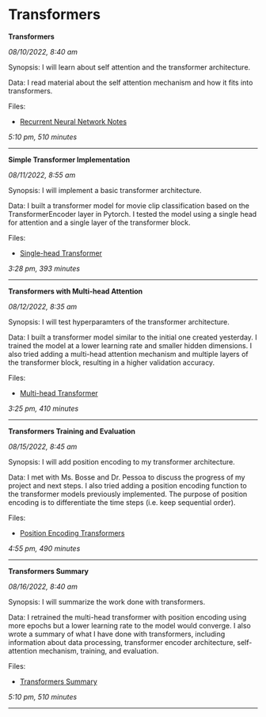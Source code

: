 # Transformers

**Transformers**

*08/10/2022, 8:40 am*


Synopsis: I will learn about self attention and the transformer architecture.

Data: I read material about the self attention mechanism and how it fits into transformers.

Files:
* [Recurrent Neural Network Notes](./recurrent_nn.md)

*5:10 pm, 510 minutes*

---

**Simple Transformer Implementation**

*08/11/2022, 8:55 am*


Synopsis: I will implement a basic transformer architecture.

Data: I built a transformer model for movie clip classification based on the TransformerEncoder layer in Pytorch. I tested the model using a single head for attention and a single layer of the transformer block.

Files:
* [Single-head Transformer](./hcp_data/transformer.ipynb)

*3:28 pm, 393 minutes*

---

**Transformers with Multi-head Attention**

*08/12/2022, 8:35 am*


Synopsis: I will test hyperparamters of the transformer architecture.

Data: I built a transformer model similar to the initial one created yesterday. I trained the model at a lower learning rate and smaller hidden dimensions. I also tried adding a multi-head attention mechanism and multiple layers of the transformer block, resulting in a higher validation accuracy.

Files:
* [Multi-head Transformer](./hcp_data/transformer_multihead.ipynb)

*3:25 pm, 410 minutes*

---

**Transformers Training and Evaluation**

*08/15/2022, 8:45 am*


Synopsis: I will add position encoding to my transformer architecture.

Data: I met with Ms. Bosse and Dr. Pessoa to discuss the progress of my project and next steps. I also tried adding a position encoding function to the transformer models previously implemented. The purpose of position encoding is to differentiate the time steps (i.e. keep sequential order).

Files:
* [Position Encoding Transformers](./hcp_data/transformer_position.ipynb)

*4:55 pm, 490 minutes*

---

**Transformers Summary**

*08/16/2022, 8:40 am*


Synopsis: I will summarize the work done with transformers.

Data: I retrained the multi-head transformer with position encoding using more epochs but a lower learning rate to the model would converge. I also wrote a summary of what I have done with transformers, including information about data processing, transformer encoder architecture, self-attention mechanism, training, and evaluation.

Files:
* [Transformers Summary](./transformers_summary.md)

*5:10 pm, 510 minutes*

---
